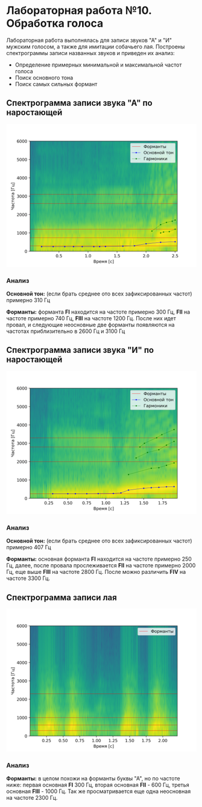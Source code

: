 # Лабораторная работа №10. Обработка голоса
Лабораторная работа выполнялась для записи звуков "А" и "И" мужским голосом, а также для имитации собачьего лая.
Построены спектрограммы записи названных звуков и приведен их анализ: 
- Определение примерных минимальной и максимальной частот голоса
- Поиск основного тона
- Поиск самых сильных формант

## Спектрограмма записи звука "А" по наростающей
![](results/denoised/denoised_a.png)

### Анализ
**Основной тон:** (если брать среднее ото всех зафиксированных частот) примерно 310 Гц

**Форманты:** форманта **FI** находится на частоте примерно 300 Гц, **FII** на частоте примерно 740 Гц,
**FIII** на частоте 1200 Гц. После них идет провал,
и следующие неосновные две форманты появляются на частотах
приблизительно в 2600 Гц и 3100 Гц

## Спектрограмма записи звука "И" по наростающей
![](results/denoised/denoised_i.png)

### Анализ
**Основной тон:** (если брать среднее ото всех зафиксированных частот) примерно 407 Гц

**Форманты:** основная форманта **FI** находится на частоте примерно 250 Гц, далее, после провала прослеживается **FII** на частоте примерно 2000 Гц, еще выше  **FIII** на частоте 2800 Гц. После можно различить
**FIV** на частоте 3300 Гц.

## Спектрограмма записи лая
![](results/denoised/denoised_gav.png)

### Анализ
**Форманты:** в целом похожи на форманты буквы "А", но по частоте ниже: первая основная **FI** 300 Гц, вторая основная **FII** - 600 Гц, третья основная **FIII** - 1000 Гц.
Так же просматривается еще одна неосновная на частоте 2300 Гц.
